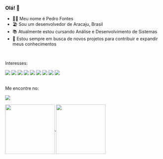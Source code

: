 ### Olá! 👋

- 👨‍💻 Meu nome é Pedro Fontes 
- 🏖️ Sou um desenvolvedor de Aracaju, Brasil
- 📚 Atualmente estou cursando Análise e Desenvolvimento de Sistemas  
- 🚀 Estou sempre em busca de novos projetos para contribuir e expandir meus conhecimentos
<br>


Interesses:

<div> <img src="https://img.shields.io/badge/HTML5-E34F26?style=for-the-badge&logo=html5&logoColor=white" /> <img src="https://img.shields.io/badge/CSS3-1572B6?style=for-the-badge&logo=css3&logoColor=white" /> <img src="https://img.shields.io/badge/JavaScript-323330?style=for-the-badge&logo=javascript&logoColor=F7DF1E" /> <img src="https://img.shields.io/badge/typescript-%23007ACC.svg?style=for-the-badge&logo=typescript&logoColor=white"> <img src="https://img.shields.io/badge/React-20232A?style=for-the-badge&logo=react&logoColor=61DAFB" /> <img src="https://img.shields.io/badge/node.js-6DA55F?style=for-the-badge&logo=node.js&logoColor=white" /> <img src="https://img.shields.io/badge/c%23-%23239120.svg?style=for-the-badge&logo=c-sharp&logoColor=white)" /> <img src="https://img.shields.io/badge/go-%2300ADD8.svg?style=for-the-badge&logo=go&logoColor=white" /> <img src="https://img.shields.io/badge/java-%23ED8B00.svg?style=for-the-badge&logo=java&logoColor=white" /></div> </div>
<br>


Me encontre no:

<a href="https://linkedin.com/in/fontespedro"><img src="https://img.shields.io/badge/LinkedIn-0077B5?style=for-the-badge&logo=linkedin&logoColor=white"/></a>

<a href="https://github.com/anuraghazra/github-readme-stats">
  <img align="center" src="https://github-readme-stats.vercel.app/api?username=pedrofnts&show_icons=true&theme=radical" height="160" />
</a>
<a href="https://github.com/anuraghazra/convoychat">
  <img align="center" src="https://github-readme-stats.vercel.app/api/top-langs/?username=pedrofnts&theme=radical&layout=compact"height="160" />
</a>










